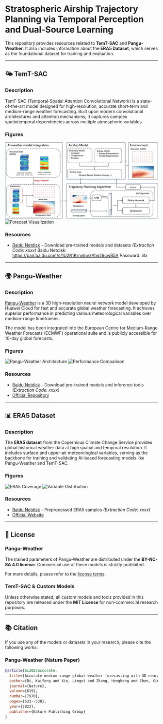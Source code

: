 # Stratospheric Airship Trajectory Planning via Temporal Perception and Dual-Source Learning

This repository provides resources related to **TemT-SAC** and **Pangu-Weather**. It also includes information about the **ERA5 Dataset**, which serves as the foundational dataset for training and evaluation.

---

## 🌤️ TemT-SAC

### Description
TemT-SAC (Temporal-Spatial Attention Convolutional Network) is a state-of-the-art model designed for high-resolution, accurate short-term and medium-range weather forecasting. Built upon modern convolutional architectures and attention mechanisms, it captures complex spatiotemporal dependencies across multiple atmospheric variables.

### Figures
![TemT-SAC Architecture](./img/overall_structure.png)
![Forecast Visualization](path/to/forecast_visualization_temt.png)

### Resources
- [Baidu Netdisk](https://pan.baidu.com/s/1xxxxxxx ) - Download pre-trained models and datasets *(Extraction Code: xxxx)*
Baidu Netdisk: https://pan.baidu.com/s/1U2R1KrnvInvzAtw29cwB5A Passward: iitx 
---

## 🌍 Pangu-Weather

### Description
[Pangu-Weather](https://github.com/198808xc/Pangu-Weather ) is a 3D high-resolution neural network model developed by Huawei Cloud for fast and accurate global weather forecasting. It achieves superior performance in predicting various meteorological variables over medium-range timeframes.

The model has been integrated into the European Centre for Medium-Range Weather Forecasts (ECMWF) operational suite and is publicly accessible for 10-day global forecasts.

### Figures
![Pangu-Weather Architecture](path/to/pangu_architecture.png)
![Performance Comparison](path/to/performance_comparison_pangu.png)

### Resources
- [Baidu Netdisk](https://pan.baidu.com/s/1xxxxxxx ) - Download pre-trained models and inference tools *(Extraction Code: xxxx)*
- [Official Repository](https://github.com/198808xc/Pangu-Weather )

---

## 📊 ERA5 Dataset

### Description
The **ERA5 dataset** from the Copernicus Climate Change Service provides global historical weather data at high spatial and temporal resolution. It includes surface and upper-air meteorological variables, serving as the backbone for training and validating AI-based forecasting models like Pangu-Weather and TemT-SAC.

### Figures
![ERA5 Coverage](path/to/era5_coverage.png)
![Variable Distribution](path/to/variable_distribution_era5.png)

### Resources
- [Baidu Netdisk](https://pan.baidu.com/s/1xxxxxxx ) - Preprocessed ERA5 samples *(Extraction Code: xxxx)*
- [Official Website](https://cds.climate.copernicus.eu/datasets/reanalysis-era5-pressure-levels )

---

## 📄 License

### Pangu-Weather
The trained parameters of Pangu-Weather are distributed under the **BY-NC-SA 4.0 license**. Commercial use of these models is strictly prohibited.

For more details, please refer to the [license terms](https://creativecommons.org/licenses/by-nc-sa/4.0/ ).

### TemT-SAC & Custom Models
Unless otherwise stated, all custom models and tools provided in this repository are released under the **MIT License** for non-commercial research purposes.

---

## 📚 Citation

If you use any of the models or datasets in your research, please cite the following works:

### Pangu-Weather (Nature Paper)
```bibtex
@article{bi2023accurate,
  title={Accurate medium-range global weather forecasting with 3D neural networks},
  author={Bi, Kaifeng and Xie, Lingxi and Zhang, Hengheng and Chen, Xin and Gu, Xiaotao and Tian, Qi},
  journal={Nature},
  volume={619},
  number={7970},
  pages={533--538},
  year={2023},
  publisher={Nature Publishing Group}
}
